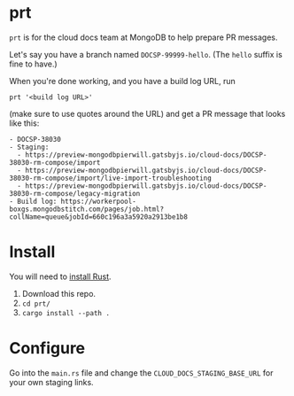 # prt

`prt` is for the cloud docs team at MongoDB to help prepare PR messages.

Let's say you have a branch named `DOCSP-99999-hello`. (The `hello` suffix is fine to have.)

When you're done working, and you have a build log URL, run

```
prt '<build log URL>'
```

(make sure to use quotes around the URL) and get a PR message that looks like this:

```
- DOCSP-38030
- Staging:
  - https://preview-mongodbpierwill.gatsbyjs.io/cloud-docs/DOCSP-38030-rm-compose/import
  - https://preview-mongodbpierwill.gatsbyjs.io/cloud-docs/DOCSP-38030-rm-compose/import/live-import-troubleshooting
  - https://preview-mongodbpierwill.gatsbyjs.io/cloud-docs/DOCSP-38030-rm-compose/legacy-migration
- Build log: https://workerpool-boxgs.mongodbstitch.com/pages/job.html?collName=queue&jobId=660c196a3a5920a2913be1b8
```

# Install

You will need to [install Rust](https://www.rust-lang.org/tools/install).

1. Download this repo.
2. `cd prt/`
3. `cargo install --path .`

# Configure

Go into the `main.rs` file and change the `CLOUD_DOCS_STAGING_BASE_URL` for your own staging links.
